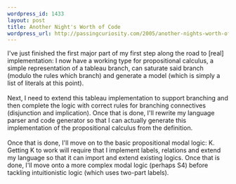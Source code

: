 ```yaml
--- 
wordpress_id: 1433
layout: post
title: Another Night's Worth of Code
wordpress_url: http://passingcuriosity.com/2005/another-nights-worth-of-code/
---
```

I've just finished the first major part of my first step along the road to [real] implementation: I now have a working type for propositional calculus, a simple representation of a tableau branch, can saturate said branch (modulo the rules which branch) and generate a model (which is simply a list of literals at this point).<br /><br />Next, I need to extend this tableau implementation to support branching and then complete the logic with correct rules for branching connectives (disjunction and implication). Once that is done, I'll rewrite my language parser and code generator so that I can actually generate this implementation of the propositional calculus from the definition.<br /><br />Once that is done, I'll move on to the basic propositional modal logic: K. Getting K to work will require that I implement labels, relations and extend my language so that it can import and extend existing logics. Once that is done, I'll move onto a more complex modal logic (perhaps S4) before tackling intuitionistic logic (which uses two-part labels).
